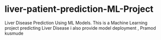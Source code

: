 # liver-patient-prediction-ML-Project
Liver Disease Prediction Using ML Models. This is a Machine Learning project predicting Liver Disease i also provide model deployment , Pramod kusmude
